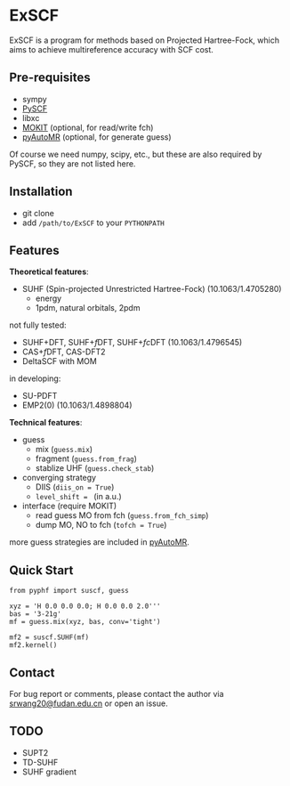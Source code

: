 # ExSCF
ExSCF is a program for methods based on Projected Hartree-Fock, which aims to achieve multireference accuracy with SCF cost.

## Pre-requisites
* sympy
* [PySCF](https://github.com/pyscf/pyscf)
* libxc
* [MOKIT](https://gitlab.com/jxzou/mokit) (optional, for read/write fch)
* [pyAutoMR](https://github.com/hebrewsnabla/pyAutoMR) (optional, for generate guess)

Of course we need numpy, scipy, etc., but these are also required by PySCF, so they are not listed here.

## Installation
* git clone
* add `/path/to/ExSCF` to your `PYTHONPATH`

## Features
**Theoretical features**:
* SUHF (Spin-projected Unrestricted Hartree-Fock) (10.1063/1.4705280)
  + energy
  + 1pdm, natural orbitals, 2pdm

 not fully tested:
* SUHF+DFT, SUHF+*f*DFT, SUHF+*fc*DFT (10.1063/1.4796545)
* CAS+*f*DFT, CAS-DFT2
* DeltaSCF with MOM

 in developing:
* SU-PDFT
* EMP2(0) (10.1063/1.4898804)

**Technical features**:
* guess
  + mix (`guess.mix`)
  + fragment (`guess.from_frag`)
  + stablize UHF (`guess.check_stab`)
* converging strategy
  + DIIS (`diis_on = True`)
  + `level_shift = ` (in a.u.)
* interface (require MOKIT)
  + read guess MO from fch (`guess.from_fch_simp`)
  + dump MO, NO to fch (`tofch = True`)

more guess strategies are included in [pyAutoMR](https://github.com/hebrewsnabla/pyAutoMR).

## Quick Start
```
from pyphf import suscf, guess

xyz = 'H 0.0 0.0 0.0; H 0.0 0.0 2.0'''
bas = '3-21g'
mf = guess.mix(xyz, bas, conv='tight')

mf2 = suscf.SUHF(mf)
mf2.kernel()
```

## Contact
For bug report or comments, please contact the author via srwang20@fudan.edu.cn or open an issue.

## TODO
* SUPT2
* TD-SUHF
* SUHF gradient
